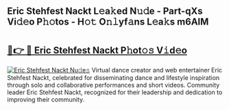 ## Eric Stehfest Nackt L𝚎a𝚔ed N𝚞𝚍e - Part-qXs Vi𝚍𝚎o P𝚑𝚘tos - H𝚘𝚝 O𝚗𝚕yf𝚊ns L𝚎a𝚔s m6AlM

# <h2><a href="http://kf242w0.oniu.top/?m=Eric+Stehfest+Nackt">🔗👉 🔴 Eric Stehfest Nackt P𝚑ot𝚘𝚜 V𝚒d𝚎o</a></h2>

[![Eric Stehfest Nackt Nu𝚍e𝚜](https://i.imgur.com/0qMVB7G.gif)](http://kf242w0.oniu.top/?m=Eric+Stehfest+Nackt)
Virtual dance creator and web entertainer Eric Stehfest Nackt, celebrated for disseminating dance and lifestyle inspiration through solo and collaborative performances and short videos. Community leader Eric Stehfest Nackt, recognized for their leadership and dedication to improving their community.  
